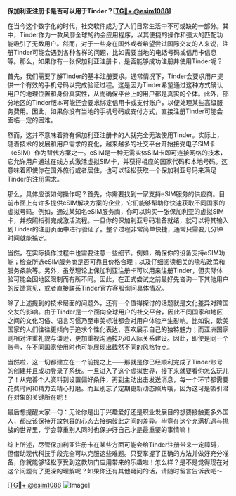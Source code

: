 **保加利亚注册卡是否可以用于Tinder？[[TG💪+ @esim1088](https://t.me/s/esim1088)]**

在当今这个数字化的时代，社交软件成为了人们日常生活中不可或缺的一部分。其中，Tinder作为一款风靡全球的约会应用程序，以其便捷的操作和强大的匹配功能吸引了无数用户。然而，对于一些身在国外或者希望尝试国际交友的人来说，注册Tinder可能会遇到各种各样的问题，比如需要当地的电话号码或信用卡信息等。那么，如果你有一张保加利亚注册卡，是否能够成功注册并使用Tinder呢？

首先，我们需要了解Tinder的基本注册要求。通常情况下，Tinder会要求用户提供一个有效的手机号码以完成验证过程。这是因为Tinder希望通过这种方式确认用户的地理位置和身份真实性，从而确保平台上的用户都是真实的个体。此外，部分地区的Tinder版本可能还会要求绑定信用卡或支付账户，以便处理某些高级服务费用。因此，如果你没有当地的手机号码或支付方式，直接注册Tinder可能会面临一定的困难。

然而，这并不意味着持有保加利亚注册卡的人就完全无法使用Tinder。实际上，随着技术的发展和用户需求的变化，越来越多的社交平台开始接受电子SIM卡（eSIM）作为替代方案之一。eSIM是一种无需实体SIM卡即可连接网络的技术，它允许用户通过在线方式激活虚拟SIM卡，并获得相应的国家代码和本地号码。这意味着即使你在国外旅行或者居住，也可以轻松获取一个保加利亚号码来满足Tinder的注册需求。

那么，具体应该如何操作呢？首先，你需要找到一家支持eSIM服务的供应商。目前市面上有许多提供eSIM解决方案的企业，它们能够帮助你快速获取不同国家的虚拟号码。例如，通过某知名eSIM服务商，你可以购买一张保加利亚的虚拟SIM卡，并按照指引完成激活流程。一旦你的保加利亚号码准备就绪，就可以将其输入到Tinder的注册页面中进行验证了。整个过程非常简单快捷，通常只需要几分钟时间就能搞定。

当然，在实际操作过程中也需要注意一些细节。例如，确保你的设备支持eSIM功能；检查所选eSIM服务商是否可靠且价格合理；以及仔细阅读相关的隐私政策和服务条款等。另外，虽然理论上保加利亚注册卡可以用来注册Tinder，但实际体验可能会因地区限制而有所不同。因此，在正式尝试之前最好先咨询一下其他用户的反馈意见，或者直接联系Tinder官方客服询问具体情况。

除了上述提到的技术层面的问题外，还有一个值得探讨的话题就是文化差异对跨国交友的影响。由于Tinder是一个面向全球用户的社交平台，因此不同国家和地区之间的文化习俗、语言习惯乃至审美标准都会对用户体验产生影响。比如说，欧美国家的人们往往更倾向于追求个性化表达，喜欢展示自己的独特魅力；而亚洲国家则相对注重礼貌与谦逊，更加重视沟通技巧和人际关系建设。因此，即使是同一个账号，在不同国家使用时也可能展现出截然不同的风格特点。

当然啦，这一切都建立在一个前提之上——那就是你已经顺利完成了Tinder账号的创建并且成功登录了系统。一旦进入了这个虚拟世界，接下来就要看你怎么玩儿了！从完善个人资料到设置偏好条件，再到主动出击发送消息，每一个环节都需要花费时间和精力去精心打磨。而且别忘了定期更新动态照片哦，因为这可是吸引潜在对象的关键所在呢！

最后想提醒大家一句：无论你是出于兴趣爱好还是职业发展目的想要接触更多外国人，都应该保持开放包容的心态去接纳彼此之间的差异。毕竟在这个充满机遇与挑战的世界里，学会尊重别人同时也保护好自己才是最重要的事情嘛！

综上所述，尽管保加利亚注册卡在某些方面可能会给Tinder注册带来一定障碍，但借助现代科技手段完全可以克服这些难题。只要掌握了正确的方法并做好充分准备，你就能够轻松享受到这款热门应用带来的乐趣啦！怎么样？是不是觉得现在对这个问题有了更深的理解呢？如果你还有其他疑问的话，请随时留言告诉我吧～

[[TG💪+ @esim1088](https://t.me/s/esim1088) ![Image](https://i.postimg.cc/4NQfJmqS/Snipaste-2025-05-13-00-14-12.png)]